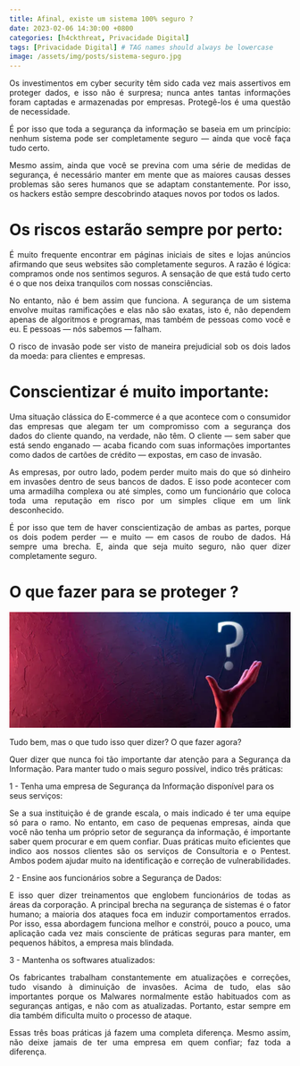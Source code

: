 ```yaml
---
title: Afinal, existe um sistema 100% seguro ?
date: 2023-02-06 14:30:00 +0800
categories: [h4ckthreat, Privacidade Digital]
tags: [Privacidade Digital] # TAG names should always be lowercase
image: /assets/img/posts/sistema-seguro.jpg
---
```


<p align="justify"> Os investimentos em cyber security têm sido cada vez mais assertivos em proteger dados, e isso não é surpresa; nunca antes tantas informações foram captadas e armazenadas por empresas. Protegê-los é uma questão de necessidade. </p>

<p align="justify"> É por isso que toda a segurança da informação se baseia em um princípio: nenhum sistema pode ser completamente seguro — ainda que você faça tudo certo. </p>

<p align="justify"> Mesmo assim, ainda que você se previna com uma série de medidas de segurança, é necessário manter em mente que as maiores causas desses problemas são seres humanos que se adaptam constantemente. Por isso, os hackers estão sempre descobrindo ataques novos por todos os lados. </p>

# Os riscos estarão sempre por perto:

<p align="justify"> É muito frequente encontrar em páginas iniciais de sites e lojas anúncios afirmando que seus websites são completamente seguros. A razão é lógica: compramos onde nos sentimos seguros. A sensação de que está tudo certo é o que nos deixa tranquilos com nossas consciências. </p>

<p align="justify"> No entanto, não é bem assim que funciona. A segurança de um sistema envolve muitas ramificações e elas não são exatas, isto é, não dependem apenas de algoritmos e programas, mas também de pessoas como você e eu. E pessoas — nós sabemos — falham. </p>

<p align="justify"> O risco de invasão pode ser visto de maneira prejudicial sob os dois lados da moeda: para clientes e empresas. </p>

# Conscientizar é muito importante:

<p align="justify"> Uma situação clássica do E-commerce é a que acontece com o consumidor das empresas que alegam ter um compromisso com a segurança dos dados do cliente quando, na verdade, não têm. O cliente — sem saber que está sendo enganado — acaba ficando com suas informações importantes como dados de cartões de crédito — expostas, em caso de invasão. </p>

<p align="justify"> As empresas, por outro lado, podem perder muito mais do que só dinheiro em invasões dentro de seus bancos de dados. E isso pode acontecer com uma armadilha complexa ou até simples, como um funcionário que coloca toda uma reputação em risco por um simples clique em um link desconhecido. </p>

<p align="justify"> É por isso que tem de haver conscientização de ambas as partes, porque os dois podem perder — e muito — em casos de roubo de dados. Há sempre uma brecha. E, ainda que seja muito seguro, não quer dizer completamente seguro. </p>

# O que fazer para se proteger ?

![Proteger](/assets/img/posts/se-proteger.webp)

Tudo bem, mas o que tudo isso quer dizer? O que fazer agora?

<p align="justify"> Quer dizer que nunca foi tão importante dar atenção para a Segurança da Informação. Para manter tudo o mais seguro possível, indico três práticas: </p>

1 - Tenha uma empresa de Segurança da Informação disponível para os seus serviços:

<p align="justify"> Se a sua instituição é de grande escala, o mais indicado é ter uma equipe só para o ramo. No entanto, em caso de pequenas empresas, ainda que você não tenha um próprio setor de segurança da informação, é importante saber quem procurar e em quem confiar. Duas práticas muito eficientes que indico aos nossos clientes são os serviços de Consultoria e o Pentest. Ambos podem ajudar muito na identificação e correção de vulnerabilidades. </p>

2 - Ensine aos funcionários sobre a Segurança de Dados:

<p align="justify"> E isso quer dizer treinamentos que englobem funcionários de todas as áreas da corporação. A principal brecha na segurança de sistemas é o fator humano; a maioria dos ataques foca em induzir comportamentos errados. Por isso, essa abordagem funciona melhor e constrói, pouco a pouco, uma aplicação cada vez mais consciente de práticas seguras para manter, em pequenos hábitos, a empresa mais blindada.</p>

3 - Mantenha os softwares atualizados:

<p align="justify"> Os fabricantes trabalham constantemente em atualizações e correções, tudo visando à diminuição de invasões. Acima de tudo, elas são importantes porque os Malwares normalmente estão habituados com as seguranças antigas, e não com as atualizadas. Portanto, estar sempre em dia também dificulta muito o processo de ataque.</p>

<p align="justify"> Essas três boas práticas já fazem uma completa diferença. Mesmo assim, não deixe jamais de ter uma empresa em quem confiar; faz toda a diferença.</p>
